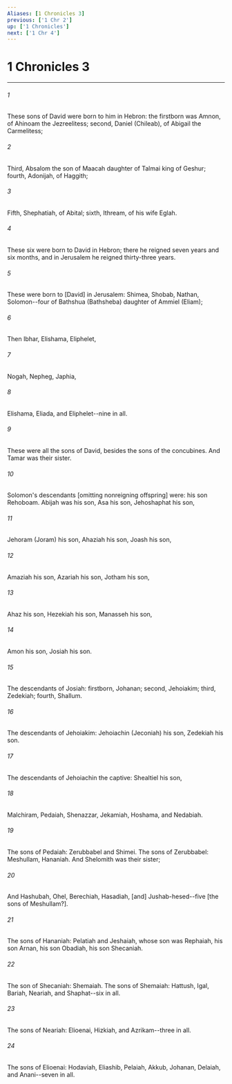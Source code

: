 ```yaml
---
Aliases: [1 Chronicles 3]
previous: ['1 Chr 2']
up: ['1 Chronicles']
next: ['1 Chr 4']
---
```

# 1 Chronicles 3

***














###### 1 






These sons of David were born to him in Hebron: the firstborn was Amnon, of Ahinoam the Jezreelitess; second, Daniel (Chileab), of Abigail the Carmelitess; 













###### 2 






Third, Absalom the son of Maacah daughter of Talmai king of Geshur; fourth, Adonijah, of Haggith; 













###### 3 






Fifth, Shephatiah, of Abital; sixth, Ithream, of his wife Eglah. 













###### 4 






These six were born to David in Hebron; there he reigned seven years and six months, and in Jerusalem he reigned thirty-three years. 













###### 5 






These were born to [David] in Jerusalem: Shimea, Shobab, Nathan, Solomon--four of Bathshua (Bathsheba) daughter of Ammiel (Eliam); 













###### 6 






Then Ibhar, Elishama, Eliphelet, 













###### 7 






Nogah, Nepheg, Japhia, 













###### 8 






Elishama, Eliada, and Eliphelet--nine in all. 













###### 9 






These were all the sons of David, besides the sons of the concubines. And Tamar was their sister. 













###### 10 






Solomon's descendants [omitting nonreigning offspring] were: his son Rehoboam. Abijah was his son, Asa his son, Jehoshaphat his son, 













###### 11 






Jehoram (Joram) his son, Ahaziah his son, Joash his son, 













###### 12 






Amaziah his son, Azariah his son, Jotham his son, 













###### 13 






Ahaz his son, Hezekiah his son, Manasseh his son, 













###### 14 






Amon his son, Josiah his son. 













###### 15 






The descendants of Josiah: firstborn, Johanan; second, Jehoiakim; third, Zedekiah; fourth, Shallum. 













###### 16 






The descendants of Jehoiakim: Jehoiachin (Jeconiah) his son, Zedekiah his son. 













###### 17 






The descendants of Jehoiachin the captive: Shealtiel his son, 













###### 18 






Malchiram, Pedaiah, Shenazzar, Jekamiah, Hoshama, and Nedabiah. 













###### 19 






The sons of Pedaiah: Zerubbabel and Shimei. The sons of Zerubbabel: Meshullam, Hananiah. And Shelomith was their sister; 













###### 20 






And Hashubah, Ohel, Berechiah, Hasadiah, [and] Jushab-hesed--five [the sons of Meshullam?]. 













###### 21 






The sons of Hananiah: Pelatiah and Jeshaiah, whose son was Rephaiah, his son Arnan, his son Obadiah, his son Shecaniah. 













###### 22 






The son of Shecaniah: Shemaiah. The sons of Shemaiah: Hattush, Igal, Bariah, Neariah, and Shaphat--six in all. 













###### 23 






The sons of Neariah: Elioenai, Hizkiah, and Azrikam--three in all. 













###### 24 






The sons of Elioenai: Hodaviah, Eliashib, Pelaiah, Akkub, Johanan, Delaiah, and Anani--seven in all.
